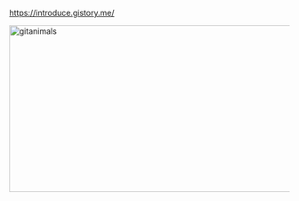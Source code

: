 https://introduce.gistory.me/

<a href="https://www.gitanimals.org/">
      <img
        src="https://render.gitanimals.org/guilds/705592583712475563/draw"
        width="600"
        height="300"
        alt="gitanimals"
      />
    </a>
